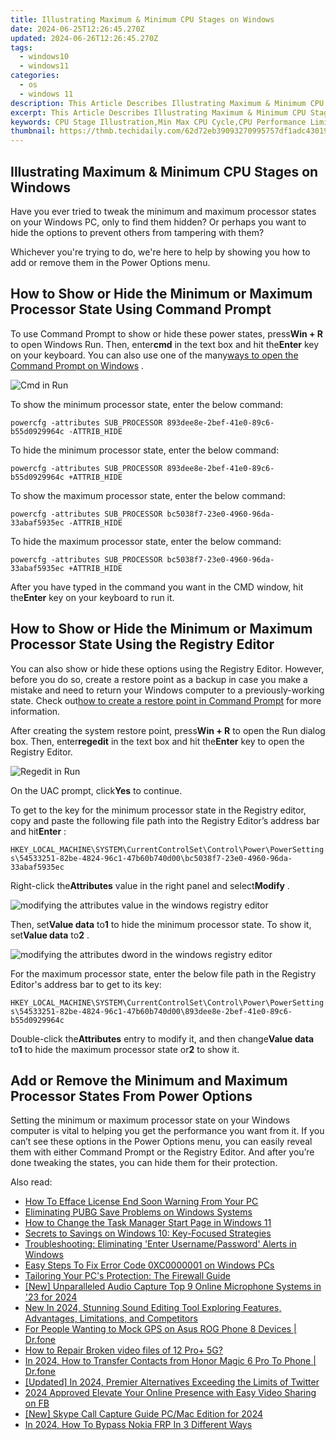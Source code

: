 ```yaml
---
title: Illustrating Maximum & Minimum CPU Stages on Windows
date: 2024-06-25T12:26:45.270Z
updated: 2024-06-26T12:26:45.270Z
tags:
  - windows10
  - windows11
categories:
  - os
  - windows 11
description: This Article Describes Illustrating Maximum & Minimum CPU Stages on Windows
excerpt: This Article Describes Illustrating Maximum & Minimum CPU Stages on Windows
keywords: CPU Stage Illustration,Min Max CPU Cycle,CPU Performance Limits,Windows CPU Timing,Optimal CPU Usage,CPU Speed Analysis,Stages in PC CPU
thumbnail: https://thmb.techidaily.com/62d72eb39093270995757df1adc43019ed0e362b73decee245e264928d768a5a.jpg
---
```


## Illustrating Maximum & Minimum CPU Stages on Windows

 Have you ever tried to tweak the minimum and maximum processor states on your Windows PC, only to find them hidden? Or perhaps you want to hide the options to prevent others from tampering with them?

 Whichever you're trying to do, we're here to help by showing you how to add or remove them in the Power Options menu.

## How to Show or Hide the Minimum or Maximum Processor State Using Command Prompt

 To use Command Prompt to show or hide these power states, press**Win + R** to open Windows Run. Then, enter**cmd** in the text box and hit the**Enter** key on your keyboard. You can also use one of the many[ways to open the Command Prompt on Windows](https://www.makeuseof.com/windows-open-command-prompt-powershell/) .

![Cmd in Run](https://static1.makeuseofimages.com/wordpress/wp-content/uploads/2022/06/win11-cmd.jpg)

To show the minimum processor state, enter the below command:

`powercfg -attributes SUB_PROCESSOR 893dee8e-2bef-41e0-89c6-b55d0929964c -ATTRIB_HIDE`

To hide the minimum processor state, enter the below command:

`powercfg -attributes SUB_PROCESSOR 893dee8e-2bef-41e0-89c6-b55d0929964c +ATTRIB_HIDE`

To show the maximum processor state, enter the below command:

`powercfg -attributes SUB_PROCESSOR bc5038f7-23e0-4960-96da-33abaf5935ec -ATTRIB_HIDE`

To hide the maximum processor state, enter the below command:

`powercfg -attributes SUB_PROCESSOR bc5038f7-23e0-4960-96da-33abaf5935ec +ATTRIB_HIDE`

 After you have typed in the command you want in the CMD window, hit the**Enter** key on your keyboard to run it.

## How to Show or Hide the Minimum or Maximum Processor State Using the Registry Editor

 You can also show or hide these options using the Registry Editor. However, before you do so, create a restore point as a backup in case you make a mistake and need to return your Windows computer to a previously-working state. Check out[how to create a restore point in Command Prompt](https://www.makeuseof.com/windows-create-restore-point-command-prompt-powershell/) for more information.

 After creating the system restore point, press**Win + R** to open the Run dialog box. Then, enter**regedit** in the text box and hit the**Enter** key to open the Registry Editor.

![Regedit in Run](https://static1.makeuseofimages.com/wordpress/wp-content/uploads/2022/09/regedit-11-2.jpg)

 On the UAC prompt, click**Yes** to continue.

 To get to the key for the minimum processor state in the Registry editor, copy and paste the following file path into the Registry Editor’s address bar and hit**Enter** :

`HKEY_LOCAL_MACHINE\SYSTEM\CurrentControlSet\Control\Power\PowerSettings\54533251-82be-4824-96c1-47b60b740d00\bc5038f7-23e0-4960-96da-33abaf5935ec`

 Right-click the**Attributes** value in the right panel and select**Modify** .

![modifying the attributes value in the windows registry editor](https://static1.makeuseofimages.com/wordpress/wp-content/uploads/2022/11/regedit-modify-attributes.jpg)

 Then, set**Value data** to**1** to hide the minimum processor state. To show it, set**Value data** to**2** .

![modifying the attributes dword in the windows registry editor](https://static1.makeuseofimages.com/wordpress/wp-content/uploads/2022/11/win-attributes-dword.jpg)

 For the maximum processor state, enter the below file path in the Registry Editor's address bar to get to its key:

`HKEY_LOCAL_MACHINE\SYSTEM\CurrentControlSet\Control\Power\PowerSettings\54533251-82be-4824-96c1-47b60b740d00\893dee8e-2bef-41e0-89c6-b55d0929964c`

 Double-click the**Attributes** entry to modify it, and then change**Value data** to**1** to hide the maximum processor state or**2** to show it.

## Add or Remove the Minimum and Maximum Processor States From Power Options

 Setting the minimum or maximum processor state on your Windows computer is vital to helping you get the performance you want from it. If you can’t see these options in the Power Options menu, you can easily reveal them with either Command Prompt or the Registry Editor. And after you’re done tweaking the states, you can hide them for their protection.


<ins class="adsbygoogle"
     style="display:block"
     data-ad-format="autorelaxed"
     data-ad-client="ca-pub-7571918770474297"
     data-ad-slot="1223367746"></ins>



<ins class="adsbygoogle"
     style="display:block"
     data-ad-client="ca-pub-7571918770474297"
     data-ad-slot="8358498916"
     data-ad-format="auto"
     data-full-width-responsive="true"></ins>

<span class="atpl-alsoreadstyle">Also read:</span>
<div><ul>
<li><a href="https://windows11.techidaily.com/how-to-efface-license-end-soon-warning-from-your-pc/"><u>How To Efface License End Soon Warning From Your PC</u></a></li>
<li><a href="https://windows11.techidaily.com/eliminating-pubg-save-problems-on-windows-systems/"><u>Eliminating PUBG Save Problems on Windows Systems</u></a></li>
<li><a href="https://windows11.techidaily.com/how-to-change-the-task-manager-start-page-in-windows-11/"><u>How to Change the Task Manager Start Page in Windows 11</u></a></li>
<li><a href="https://windows11.techidaily.com/secrets-to-savings-on-windows-10-key-focused-strategies/"><u>Secrets to Savings on Windows 10: Key-Focused Strategies</u></a></li>
<li><a href="https://windows11.techidaily.com/troubleshooting-eliminating-enter-usernamepassword-alerts-in-windows/"><u>Troubleshooting: Eliminating 'Enter Username/Password' Alerts in Windows</u></a></li>
<li><a href="https://windows11.techidaily.com/easy-steps-to-fix-error-code-0xc0000001-on-windows-pcs/"><u>Easy Steps To Fix Error Code 0XC0000001 on Windows PCs</u></a></li>
<li><a href="https://windows11.techidaily.com/tailoring-your-pcs-protection-the-firewall-guide/"><u>Tailoring Your PC's Protection: The Firewall Guide</u></a></li>
<li><a href="https://screen-activity-recording.techidaily.com/new-unparalleled-audio-capture-top-9-online-microphone-systems-in-23-for-2024/"><u>[New] Unparalleled Audio Capture  Top 9 Online Microphone Systems in '23 for 2024</u></a></li>
<li><a href="https://voice-adjusting.techidaily.com/new-in-2024-stunning-sound-editing-tool-exploring-features-advantages-limitations-and-competitors/"><u>New In 2024, Stunning Sound Editing Tool Exploring Features, Advantages, Limitations, and Competitors</u></a></li>
<li><a href="https://android-location.techidaily.com/for-people-wanting-to-mock-gps-on-asus-rog-phone-8-devices-drfone-by-drfone-virtual/"><u>For People Wanting to Mock GPS on Asus ROG Phone 8 Devices | Dr.fone</u></a></li>
<li><a href="https://blog-min.techidaily.com/how-to-repair-broken-video-files-of-12-proplus-5g-by-stellar-video-repair-mobile-video-repair/"><u>How to Repair Broken video files of 12 Pro+ 5G?</u></a></li>
<li><a href="https://android-transfer.techidaily.com/in-2024-how-to-transfer-contacts-from-honor-magic-6-pro-to-phone-drfone-by-drfone-transfer-from-android-transfer-from-android/"><u>In 2024, How to Transfer Contacts from Honor Magic 6 Pro To Phone | Dr.fone</u></a></li>
<li><a href="https://twitter-videos.techidaily.com/updated-in-2024-premier-alternatives-exceeding-the-limits-of-twitter/"><u>[Updated] In 2024, Premier Alternatives Exceeding the Limits of Twitter</u></a></li>
<li><a href="https://facebook-video-recording.techidaily.com/2024-approved-elevate-your-online-presence-with-easy-video-sharing-on-fb/"><u>2024 Approved  Elevate Your Online Presence with Easy Video Sharing on FB</u></a></li>
<li><a href="https://screen-activity-recording.techidaily.com/new-skype-call-capture-guide-pcmac-edition-for-2024/"><u>[New] Skype Call Capture Guide  PC/Mac Edition for 2024</u></a></li>
<li><a href="https://android-frp.techidaily.com/in-2024-how-to-bypass-nokia-frp-in-3-different-ways-by-drfone-android/"><u>In 2024, How To Bypass Nokia FRP In 3 Different Ways</u></a></li>
</ul></div>
